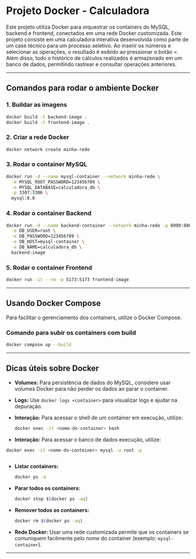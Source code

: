 # Projeto Docker - Calculadora

Este projeto utiliza Docker para orquestrar os containers do MySQL, backend e frontend, conectados em uma rede Docker customizada. 
Este projeto consiste em uma calculadora interativa desenvolvida como parte de um case técnico para um processo seletivo. Ao inserir os números e selecionar as operações, o resultado é exibido ao pressionar o botão =. Além disso, todo o histórico de cálculos realizados é armazenado em um banco de dados, permitindo rastrear e consultar operações anteriores.

---

## Comandos para rodar o ambiente Docker
### 1. Buildar as imagens
```bash
docker build -t backend-image .
docker build -t frontend-image .
```

### 2. Criar a rede Docker

```bash
docker network create minha-rede
```

### 3. Rodar o container MySQL

```bash
docker run -d --name mysql-container --network minha-rede \
  -e MYSQL_ROOT_PASSWORD=123456789 \
  -e MYSQL_DATABASE=calculadora_db \
  -p 3307:3306 \
  mysql:8.0
```

### 4. Rodar o container Backend

```bash
docker run -d --name backend-container --network minha-rede -p 8000:8000 \
  -e DB_USER=root \
  -e DB_PASSWORD=123456789 \
  -e DB_HOST=mysql-container \
  -e DB_NAME=calculadora_db \
  backend-image
```

### 5. Rodar o container Frontend

```bash
docker run -it --rm -p 5173:5173 frontend-image
```

---

## Usando Docker Compose

Para facilitar o gerenciamento dos containers, utilize o Docker Compose. 

### Comando para subir os containers com build

```bash
docker compose up --build
```

---

## Dicas úteis sobre Docker

- **Volumes:** Para persistência de dados do MySQL, considere usar volumes Docker para não perder os dados ao parar o container.
- **Logs:** Use `docker logs <container>` para visualizar logs e ajudar na depuração.
- **Interação:** Para acessar o shell de um container em execução, utilize:

  ```bash
  docker exec -it <nome-do-container> bash
  ```
- **Interação:** Para acessar o banco de dados execução, utilize:
```bash
docker exec -it <nome-do-conteiner> mysql -u root -p
```
```bash
  ```
- **Listar containers:**

  ```bash
  docker ps -a
  ```
- **Parar todos os containers:**

  ```bash
  docker stop $(docker ps -aq)
  ```
- **Remover todos os containers:**

  ```bash
  docker rm $(docker ps -aq)
  ```
- **Rede Docker:** Usar uma rede customizada permite que os containers se comuniquem facilmente pelo nome do container (exemplo: `mysql-container`).

---
